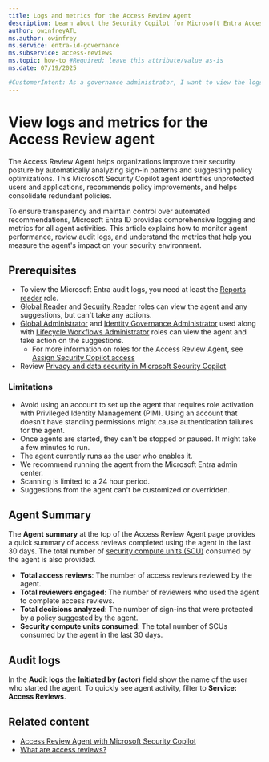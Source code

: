 ```yaml
---
title: Logs and metrics for the Access Review Agent
description: Learn about the Security Copilot for Microsoft Entra Access Review agent metrics and events in audit logs.
author: owinfreyATL
ms.author: owinfrey
ms.service: entra-id-governance
ms.subservice: access-reviews
ms.topic: how-to #Required; leave this attribute/value as-is
ms.date: 07/19/2025

#CustomerIntent: As a governance administrator, I want to view the logs and metrics for access reviews completed with help from the access review agent.
---
```


# View logs and metrics for the Access Review agent

The Access Review Agent helps organizations improve their security posture by automatically analyzing sign-in patterns and suggesting policy optimizations. This Microsoft Security Copilot agent identifies unprotected users and applications, recommends policy improvements, and helps consolidate redundant policies.

To ensure transparency and maintain control over automated recommendations, Microsoft Entra ID provides comprehensive logging and metrics for all agent activities. This article explains how to monitor agent performance, review audit logs, and understand the metrics that help you measure the agent's impact on your security environment.

## Prerequisites

- To view the Microsoft Entra audit logs, you need at least the [Reports reader](../identity/role-based-access-control/permissions-reference.md#reports-reader) role.
- [Global Reader](../identity/role-based-access-control/permissions-reference.md#global-reader) and [Security Reader](../identity/role-based-access-control/permissions-reference.md#security-reader) roles can view the agent and any suggestions, but can't take any actions.
- [Global Administrator](../identity/role-based-access-control/permissions-reference.md#global-administrator) and [Identity Governance  Administrator](../identity/role-based-access-control/permissions-reference.md#identity-governance-administrator) used along with [Lifecycle Workflows Administrator](../identity/role-based-access-control/permissions-reference.md#lifecycle-workflows-administrator) roles can view the agent and take action on the suggestions.
   - For more information on roles for the Access Review Agent, see [Assign Security Copilot access](/copilot/security/authentication#assign-security-copilot-access)
- Review [Privacy and data security in Microsoft Security Copilot](/copilot/security/privacy-data-security)

### Limitations

- Avoid using an account to set up the agent that requires role activation with Privileged Identity Management (PIM). Using an account that doesn't have standing permissions might cause authentication failures for the agent.
- Once agents are started, they can't be stopped or paused. It might take a few minutes to run.
- The agent currently runs as the user who enables it.
- We recommend running the agent from the Microsoft Entra admin center.
- Scanning is limited to a 24 hour period.
- Suggestions from the agent can't be customized or overridden.


## Agent Summary

The **Agent summary** at the top of the Access Review Agent page provides a quick summary of access reviews completed using the agent in the last 30 days. The total number of [security compute units (SCU)](/copilot/security/manage-usage) consumed by the agent is also provided.

- **Total access reviews**: The number of access reviews reviewed by the agent.
- **Total reviewers engaged**: The number of reviewers who used the agent to complete access reviews.
- **Total decisions analyzed**: The number of sign-ins that were protected by a policy suggested by the agent.
- **Security compute units consumed**: The total number of SCUs consumed by the agent in the last 30 days. 


## Audit logs 


In the **Audit logs** the **Initiated by (actor)** field show the name of the user who started the agent. To quickly see agent activity, filter to **Service: Access Reviews**. 


## Related content

- [Access Review Agent with Microsoft Security Copilot](access-review-agent.md)
- [What are access reviews?](access-reviews-overview.md)